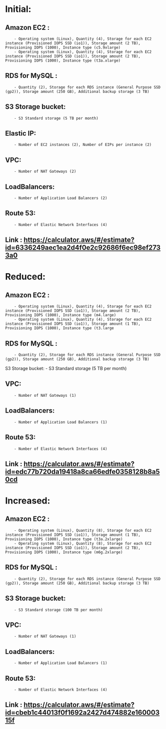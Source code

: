 
# Initial:

## Amazon EC2 : 
		- Operating system (Linux), Quantity (4), Storage for each EC2 instance (Provisioned IOPS SSD (io1)), Storage amount (2 TB), Provisioning IOPS (1000), Instance type (c5.9xlarge)
		- Operating system (Linux), Quantity (4), Storage for each EC2 instance (Provisioned IOPS SSD (io1)), Storage amount (2 TB), Provisioning IOPS (1000), Instance type (t3a.xlarge)

## RDS for MySQL :
		- Quantity (2), Storage for each RDS instance (General Purpose SSD (gp2)), Storage amount (250 GB), Additional backup storage (3 TB)

## S3 Storage bucket:
		- S3 Standard storage (5 TB per month)

## Elastic IP:
	    - Number of EC2 instances (2), Number of EIPs per instance (2)	

## VPC:
		- Number of NAT Gateways (2)

## LoadBalancers:
		- Number of Application Load Balancers (2)
		
## Route 53:
		- Number of Elastic Network Interfaces (4)

## Link : https://calculator.aws/#/estimate?id=6336249aec1ea2d4f0e2c92686f6ec98ef2733a0
			

# Reduced:

## Amazon EC2 : 
		- Operating system (Linux), Quantity (4), Storage for each EC2 instance (Provisioned IOPS SSD (io1)), Storage amount (2 TB), Provisioning IOPS (1000), Instance type (m4.large)
		- Operating system (Linux), Quantity (4), Storage for each EC2 instance (Provisioned IOPS SSD (io1)), Storage amount (1 TB), Provisioning IOPS (1000), Instance type (t3.large

## RDS for MySQL :
		- Quantity (2), Storage for each RDS instance (General Purpose SSD (gp2)), Storage amount (250 GB), Additional backup storage (3 TB)

S3 Storage bucket:
		- S3 Standard storage (5 TB per month)

## VPC:
		- Number of NAT Gateways (1)

## LoadBalancers:
		- Number of Application Load Balancers (1)
		
## Route 53:
		- Number of Elastic Network Interfaces (4)
		
## Link : https://calculator.aws/#/estimate?id=edc77b720da19418a8ca66edfe0358128b8a50cd
		
# Increased: 

## Amazon EC2 : 
		- Operating system (Linux), Quantity (8), Storage for each EC2 instance (Provisioned IOPS SSD (io1)), Storage amount (1 TB), Provisioning IOPS (1000), Instance type (t3a.2xlarge)
		- Operating system (Linux), Quantity (8), Storage for each EC2 instance (Provisioned IOPS SSD (io1)), Storage amount (2 TB), Provisioning IOPS (1000), Instance type (m6g.2xlarge)

## RDS for MySQL :
		- Quantity (2), Storage for each RDS instance (General Purpose SSD (gp2)), Storage amount (250 GB), Additional backup storage (3 TB)
		
## S3 Storage bucket:
		- S3 Standard storage (100 TB per month)
		
## VPC:
		- Number of NAT Gateways (1)

## LoadBalancers:
		- Number of Application Load Balancers (1)
		
## Route 53:
		- Number of Elastic Network Interfaces (4)
		
## Link : https://calculator.aws/#/estimate?id=cbeb1c44013f0f1692a2427d474882e16000315f
